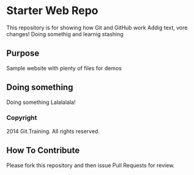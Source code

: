 # Starter Web Repo

This repository is for showing how Git and GitHub work Addig text, vore changes!
Doing somethig and learnig stashing

## Purpose

Sample website with plenty of files for demos

## Doing something

Doing something
Lalalalala!

### Copyright

2014 Git.Training. All rights reserved.

## How To Contribute

Please fork this repository and then issue Pull Requests for review.